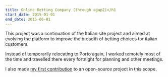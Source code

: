 ```yaml
---
title: Online Betting Company (through agap2)</h1
start_date: 2015-01-01
end_date: 2015-06-01
---
```

This project was a continuation of the Italian site project and aimed at evolving the platform to improve the breadth of betting choices for italian customers.

Instead of temporarily relocating to Porto again, I worked remotely most of the time and travelled there every fortnight for planning and other meetings.

I also made [my first contribution](https://github.com/ratpack/ratpack/pull/651) to an open-source project in this scope.

